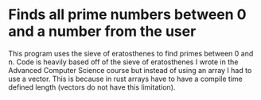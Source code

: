 # Finds all prime numbers between 0 and a number from the user

This program uses the sieve of eratosthenes to find primes between 0 and n. Code is heavily based off of the sieve of eratosthenes I wrote in the Advanced Computer Science course but instead of using an array I had to use a vector. This is because in rust arrays have to have a compile time defined length (vectors do not have this limitation). 
